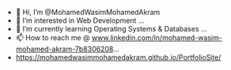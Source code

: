 - 👋 Hi, I’m @MohamedWasimMohamedAkram
- 👀 I’m interested in Web Development ...
- 🌱 I’m currently learning Operating Systems & Databases ...
- 📫 How to reach me @ www.linkedin.com/in/mohamed-wasim-mohamed-akram-7b8306208...
- https://mohamedwasimmohamedakram.github.io/PortfolioSite/

<!---
MohamedWasimMohamedAkram/MohamedWasimMohamedAkram is a ✨ special ✨ repository because its `README.md` (this file) appears on your GitHub profile.
You can click the Preview link to take a look at your changes.
--->
